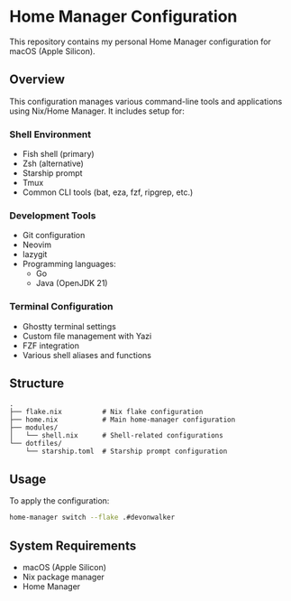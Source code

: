 # Home Manager Configuration

This repository contains my personal Home Manager configuration for macOS (Apple Silicon).

## Overview

This configuration manages various command-line tools and applications using Nix/Home Manager. It includes setup for:

### Shell Environment
- Fish shell (primary)
- Zsh (alternative)
- Starship prompt
- Tmux
- Common CLI tools (bat, eza, fzf, ripgrep, etc.)

### Development Tools
- Git configuration
- Neovim
- lazygit
- Programming languages:
  - Go
  - Java (OpenJDK 21)

### Terminal Configuration
- Ghostty terminal settings
- Custom file management with Yazi
- FZF integration
- Various shell aliases and functions

## Structure
```
.
├── flake.nix          # Nix flake configuration
├── home.nix           # Main home-manager configuration
├── modules/
│   └── shell.nix      # Shell-related configurations
└── dotfiles/
    └── starship.toml  # Starship prompt configuration
```

## Usage

To apply the configuration:

```bash
home-manager switch --flake .#devonwalker
```

## System Requirements

- macOS (Apple Silicon)
- Nix package manager
- Home Manager

